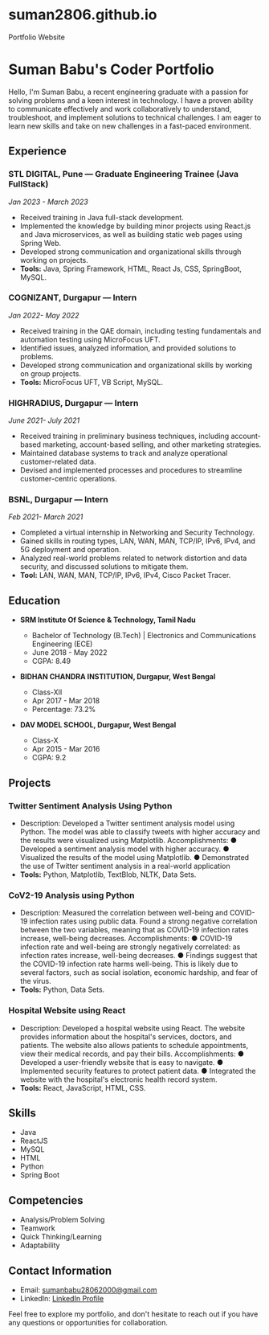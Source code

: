 # suman2806.github.io
Portfolio Website
# Suman Babu's Coder Portfolio



Hello, I'm Suman Babu, a recent engineering graduate with a passion for solving problems and a keen interest in technology. I have a proven ability to communicate effectively and work collaboratively to understand, troubleshoot, and implement solutions to technical challenges. I am eager to learn new skills and take on new challenges in a fast-paced environment.

## Experience

### STL DIGITAL, Pune — Graduate Engineering Trainee (Java FullStack)
*Jan 2023 - March 2023*

- Received training in Java full-stack development.
- Implemented the knowledge by building minor projects using React.js and Java microservices, as well as building static web pages using Spring Web.
- Developed strong communication and organizational skills through working on projects.
- **Tools:** Java, Spring Framework, HTML, React Js, CSS, SpringBoot, MySQL.

### COGNIZANT, Durgapur — Intern
*Jan 2022- May 2022*

- Received training in the QAE domain, including testing fundamentals and automation testing using MicroFocus UFT.
- Identified issues, analyzed information, and provided solutions to problems.
- Developed strong communication and organizational skills by working on group projects.
- **Tools:** MicroFocus UFT, VB Script, MySQL.

### HIGHRADIUS, Durgapur — Intern
*June 2021- July 2021*

- Received training in preliminary business techniques, including account-based marketing, account-based selling, and other marketing strategies.
- Maintained database systems to track and analyze operational customer-related data.
- Devised and implemented processes and procedures to streamline customer-centric operations.

### BSNL, Durgapur — Intern
*Feb 2021- March 2021*

- Completed a virtual internship in Networking and Security Technology.
- Gained skills in routing types, LAN, WAN, MAN, TCP/IP, IPv6, IPv4, and 5G deployment and operation.
- Analyzed real-world problems related to network distortion and data security, and discussed solutions to mitigate them.
- **Tool:** LAN, WAN, MAN, TCP/IP, IPv6, IPv4, Cisco Packet Tracer.

## Education

- **SRM Institute Of Science & Technology, Tamil Nadu**
  - Bachelor of Technology (B.Tech) | Electronics and Communications Engineering (ECE)
  - June 2018 - May 2022
  - CGPA: 8.49

- **BIDHAN CHANDRA INSTITUTION, Durgapur, West Bengal**
  - Class-XII
  - Apr 2017 - Mar 2018
  - Percentage: 73.2%

- **DAV MODEL SCHOOL, Durgapur, West Bengal**
  - Class-X
  - Apr 2015 - Mar 2016
  - CGPA: 9.2

## Projects

### Twitter Sentiment Analysis Using Python
- Description: Developed a Twitter sentiment analysis model using Python. The model was able
to classify tweets with higher accuracy and the results were visualized using Matplotlib.
Accomplishments:
● Developed a sentiment analysis model with higher accuracy.
● Visualized the results of the model using Matplotlib.
● Demonstrated the use of Twitter sentiment analysis in a real-world application
- **Tools:** Python, Matplotlib, TextBlob, NLTK, Data Sets.

### CoV2-19 Analysis using Python
- Description: Measured the correlation between well-being and COVID-19 infection rates using
public data. Found a strong negative correlation between the two variables, meaning that as
COVID-19 infection rates increase, well-being decreases.
Accomplishments:
● COVID-19 infection rate and well-being are strongly negatively correlated: as
infection rates increase, well-being decreases.
● Findings suggest that the COVID-19 infection rate harms well-being. This is likely
due to several factors, such as social isolation, economic hardship, and fear of the
virus.
- **Tools:** Python, Data Sets.

### Hospital Website using React
- Description: Developed a hospital website using React. The website provides information about
the hospital's services, doctors, and patients. The website also allows patients to schedule
appointments, view their medical records, and pay their bills.
Accomplishments:
● Developed a user-friendly website that is easy to navigate.
● Implemented security features to protect patient data.
● Integrated the website with the hospital's electronic health record system.
- **Tools:** React, JavaScript, HTML, CSS.

## Skills
- Java
- ReactJS
- MySQL
- HTML
- Python
- Spring Boot

## Competencies
- Analysis/Problem Solving
- Teamwork
- Quick Thinking/Learning
- Adaptability

## Contact Information
- Email: sumanbabu28062000@gmail.com
- LinkedIn: [LinkedIn Profile](https://www.linkedin.com/in/suman-babu-327730172/)

Feel free to explore my portfolio, and don't hesitate to reach out if you have any questions or opportunities for collaboration.
